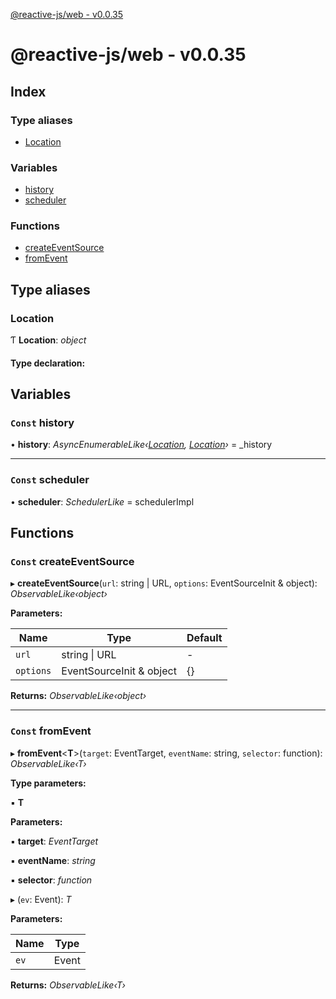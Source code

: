[@reactive-js/web - v0.0.35](README.md)

# @reactive-js/web - v0.0.35

## Index

### Type aliases

* [Location](README.md#location)

### Variables

* [history](README.md#const-history)
* [scheduler](README.md#const-scheduler)

### Functions

* [createEventSource](README.md#const-createeventsource)
* [fromEvent](README.md#const-fromevent)

## Type aliases

###  Location

Ƭ **Location**: *object*

#### Type declaration:

## Variables

### `Const` history

• **history**: *AsyncEnumerableLike‹[Location](README.md#location), [Location](README.md#location)›* =  _history

___

### `Const` scheduler

• **scheduler**: *SchedulerLike* =  schedulerImpl

## Functions

### `Const` createEventSource

▸ **createEventSource**(`url`: string | URL, `options`: EventSourceInit & object): *ObservableLike‹object›*

**Parameters:**

Name | Type | Default |
------ | ------ | ------ |
`url` | string &#124; URL | - |
`options` | EventSourceInit & object |  {} |

**Returns:** *ObservableLike‹object›*

___

### `Const` fromEvent

▸ **fromEvent**<**T**>(`target`: EventTarget, `eventName`: string, `selector`: function): *ObservableLike‹T›*

**Type parameters:**

▪ **T**

**Parameters:**

▪ **target**: *EventTarget*

▪ **eventName**: *string*

▪ **selector**: *function*

▸ (`ev`: Event): *T*

**Parameters:**

Name | Type |
------ | ------ |
`ev` | Event |

**Returns:** *ObservableLike‹T›*
